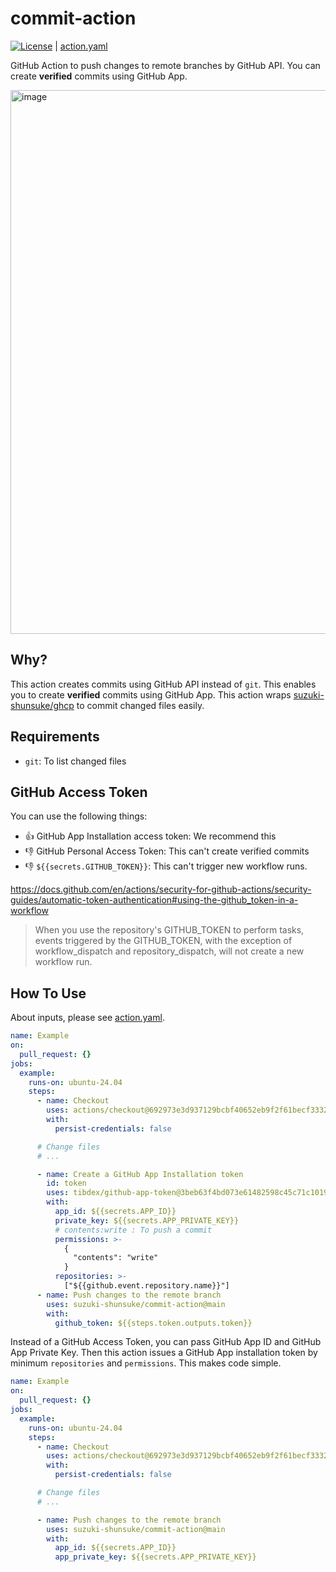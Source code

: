# commit-action

[![License](http://img.shields.io/badge/license-mit-blue.svg?style=flat-square)](https://raw.githubusercontent.com/suzuki-shunsuke/urfave-cli-help-all/main/LICENSE) | [action.yaml](action.yaml)

GitHub Action to push changes to remote branches by GitHub API.
You can create **verified** commits using GitHub App.

<img width="870" alt="image" src="https://github.com/user-attachments/assets/e9f3880c-1c4e-47e5-a376-13bc25620089" />

## Why?

This action creates commits using GitHub API instead of `git`.
This enables you to create **verified** commits using GitHub App.
This action wraps [suzuki-shunsuke/ghcp](https://github.com/suzuki-shunsuke/ghcp) to commit changed files easily.

## Requirements

- `git`: To list changed files

## GitHub Access Token

You can use the following things:

- :thumbsup: GitHub App Installation access token: We recommend this
- :thumbsdown: GitHub Personal Access Token: This can't create verified commits
- :thumbsdown: `${{secrets.GITHUB_TOKEN}}`: This can't trigger new workflow runs.

https://docs.github.com/en/actions/security-for-github-actions/security-guides/automatic-token-authentication#using-the-github_token-in-a-workflow

> When you use the repository's GITHUB_TOKEN to perform tasks, events triggered by the GITHUB_TOKEN, with the exception of workflow_dispatch and repository_dispatch, will not create a new workflow run.

## How To Use

About inputs, please see [action.yaml](action.yaml).

```yaml
name: Example
on:
  pull_request: {}
jobs:
  example:
    runs-on: ubuntu-24.04
    steps:
      - name: Checkout
        uses: actions/checkout@692973e3d937129bcbf40652eb9f2f61becf3332 # v4.1.7
        with:
          persist-credentials: false

      # Change files
      # ...

      - name: Create a GitHub App Installation token
        id: token
        uses: tibdex/github-app-token@3beb63f4bd073e61482598c45c71c1019b59b73a # v2.1.0
        with:
          app_id: ${{secrets.APP_ID}}
          private_key: ${{secrets.APP_PRIVATE_KEY}}
          # contents:write : To push a commit
          permissions: >-
            {
              "contents": "write"
            }
          repositories: >-
            ["${{github.event.repository.name}}"]
      - name: Push changes to the remote branch
        uses: suzuki-shunsuke/commit-action@main
        with:
          github_token: ${{steps.token.outputs.token}}
```

Instead of a GitHub Access Token, you can pass GitHub App ID and GitHub App Private Key.
Then this action issues a GitHub App installation token by minimum `repositories` and `permissions`.
This makes code simple.

```yaml
name: Example
on:
  pull_request: {}
jobs:
  example:
    runs-on: ubuntu-24.04
    steps:
      - name: Checkout
        uses: actions/checkout@692973e3d937129bcbf40652eb9f2f61becf3332 # v4.1.7
        with:
          persist-credentials: false

      # Change files
      # ...

      - name: Push changes to the remote branch
        uses: suzuki-shunsuke/commit-action@main
        with:
          app_id: ${{secrets.APP_ID}}
          app_private_key: ${{secrets.APP_PRIVATE_KEY}}
```
